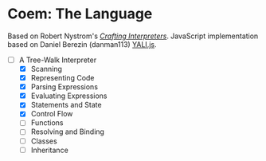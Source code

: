 # Coem: The Language

Based on Robert Nystrom's [_Crafting Interpreters_](https://craftinginterpreters.com/). JavaScript implementation based on Daniel Berezin (danman113) [YALI.js](https://github.com/danman113/YALI.js).

- [ ] A Tree-Walk Interpreter
  - [x] Scanning
  - [x] Representing Code
  - [x] Parsing Expressions
  - [x] Evaluating Expressions
  - [x] Statements and State
  - [x] Control Flow
  - [ ] Functions
  - [ ] Resolving and Binding
  - [ ] Classes
  - [ ] Inheritance